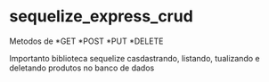 # sequelize_express_crud
Metodos de
*GET
*POST
*PUT
*DELETE

Importanto biblioteca sequelize
casdastrando, listando, tualizando e deletando produtos no banco de dados
